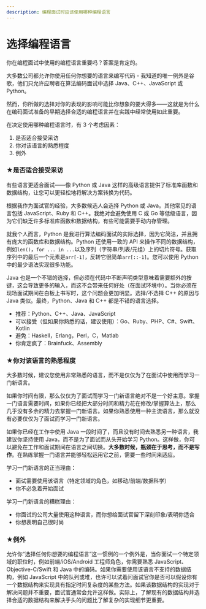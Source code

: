 ```yaml
---
description: 编程面试时应该使用哪种编程语言
---
```


# 选择编程语言

你在编程面试中使用的编程语言重要吗？答案是肯定的。

大多数公司都允许你使用任何你想要的语言来编写代码 - 我知道的唯一例外是谷歌，他们只允许应聘者在算法编码面试中选择 Java、C++、JavaScript 或 Python。

然而，你所做的选择对你的表现的影响可能比你想象的要大得多——这就是为什么在编码面试准备的早期选择合适的编程语言并在实践中经常使用如此重要。

在决定使用哪种编程语言时，有 3 个考虑因素：

1. 是否适合接受采访
2. 你对该语言的熟悉程度
3. 例外

### ★是否适合接受采访

有些语言更适合面试——像 Python 或 Java 这样的高级语言提供了标准库函数和数据结构，让您可以更轻松地将解决方案转换为代码。

根据我作为面试官的经验，大多数候选人会选择 Python 或 Java。其他常见的语言包括 JavaScript、Ruby 和 C++。我绝对会避免使用 C 或 Go 等低级语言，因为它们缺乏许多标准库函数和数据结构，有些可能需要手动内存管理。

就我个人而言，Python 是我进行算法编码面试的实际选择，因为它简洁，并且拥有庞大的函数库和数据结构。Python 还使用一致的 API 来操作不同的数据结构，例如`len()`，`for ... in ...`以及序列（字符串/列表/元组）上的切片符号。获取序列中的最后一个元素是`arr[-1]`，反转它很简单`arr[::-1]`。您可以使用 Python 中的最少语法实现很多功能。

Java 也是一个不错的选择，但必须在代码中不断声明类型意味着需要额外的按键，这会导致更多的输入，而这不会带来任何好处（在面试环境中）。当你必须在现场面试期间在白板上书写时，这个问题会更加明显。选择/不选择 C++ 的原因与 Java 类似。最终，Python、Java 和 C++ 都是不错的语言选择。

* 推荐：Python、C++、Java、JavaScript
* 可以接受（但如果你熟悉的话，建议使用）：Go、Ruby、PHP、C#、Swift、Kotlin
* 避免：Haskell，Erlang，Perl，C，Matlab
* 你肯定疯了：Brainfuck、Assembly

### ★你对该语言的熟悉程度

大多数时候，建议您使用非常熟悉的语言，而不是仅仅为了在面试中使用而学习一门新语言。

如果你时间有限，那么仅仅为了面试而学习一门新语言绝对不是一个好主意。掌握一门语言需要时间，如果你已经把大部分时间和精力花在修改/掌握算法上，那么几乎没有多余的精力去掌握一门新语言。如果你熟悉使用一种主流语言，那么就没有必要仅仅为了面试而学习一门新语言。

如果你已经在工作中使用 Java 一段时间了，而且没有时间去熟悉另一种语言，我建议你坚持使用 Java，而不是为了面试而从头开始学习 Python。这样做，你可以避免在工作和面试期间在语言之间切换。**大多数时候，瓶颈在于思考，而不是写作**。在熟练掌握一门语言并能够轻松运用它之前，需要一些时间来适应。

学习一门新语言的正当理由：

* 面试需要使用该语言（特定领域的角色，如移动/前端/数据科学）
* 你不必急着开始面试

学习一门新语言的糟糕理由：

* 你面试的公司大量使用这种语言，而你想给面试官留下深刻印象/表明你适合
* 你想表明自己很时尚

### ★例外

允许你“选择任何你想要的编程语言”这一惯例的一个例外是，当你面试一个特定领域的职位时，例如前端/iOS/Android 工程师角色，你需要熟悉 JavaScript、Objective-C/Swift 和 Java 中的编码。如果你需要使用该语言不支持的数据结构，例如 JavaScript 中的队列或堆，也许可以试着问面试官你是否可以假设你有一个数据结构来实现具有指定时间复杂度的某些方法。如果该数据结构的实现对于解决问题并不重要，面试官通常会允许这样做。实际上，了解现有的数据结构并选择合适的数据结构来解决手头的问题比了解复杂的实现细节更重要。
